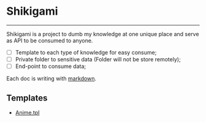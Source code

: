 # Shikigami
---
Shikigami is a project to dumb my knowledge at one unique place and serve as API to be consumed to anyone.

- [ ] Template to each type of knowledge for easy consume;
- [ ] Private folder to sensitive data (Folder will not be store remotely);
- [ ] End-point to consume data;

Each doc is writing with [markdown](src/pt-br/Ciências/Ciências%20da%20computação/Linguagens%20de%20marcação/Markdown.md).
## Templates
- [Anime.tpl](src/templates/Anime.tpl.md)